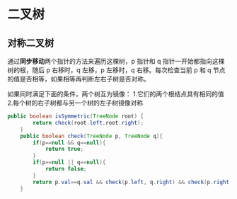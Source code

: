 # 二叉树

## 对称二叉树

通过**同步移动**两个指针的方法来遍历这棵树，p 指针和 q 指针一开始都指向这棵树的根，随后 p 右移时，q 左移，p 左移时，q 右移。每次检查当前 p 和 q 节点的值是否相等，如果相等再判断左右子树是否对称。

如果同时满足下面的条件，两个树互为镜像：
1.它们的两个根结点具有相同的值
2.每个树的右子树都与另一个树的左子树镜像对称

```java
public boolean isSymmetric(TreeNode root) {
        return check(root.left,root.right);
    }
    public boolean check(TreeNode p, TreeNode q){
        if(p==null && q==null){
            return true;
        }
        if(p==null || q==null){
            return false;
        }
        return p.val==q.val && check(p.left, q.right) && check(p.right, q.left);
    }
```
